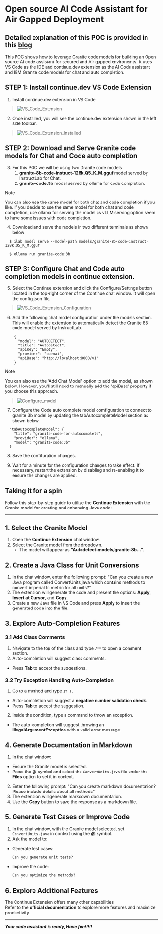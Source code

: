 # Open source AI Code Assistant for Air Gapped Deployment

## Detailed explanation of this POC is provided in this [blog](https://medium.com/beyond-the-buzz-highlighting-the-impact-of-ai-in/open-source-ai-code-assistant-for-secure-disconnected-environments-with-ibm-granite-code-models-ed717c83266d) ##

This POC shows how to leverage Granite code models for building an Open source AI code assistant for secured and Air gapped environemts. It uses VS Code as the IDE and continue.dev extension as the AI Code assistant and IBM Granite code models for chat and auto completion. 

## STEP 1: Install continue.dev VS Code Extension

1. Install continue.dev extension in VS Code 
>![VS_Code_Extension](../images/Extenion.png)  
   

2. Once installed, you will see the continue.dev extension shown in the left side toolbar.
>![VS_Code_Extension_Installed](../images/Extension_Installed.png) 

## STEP 2: Download and Serve Granite code models for Chat and Code auto completion

3. For this POC we will be using two Granite code models
   1. **granite-8b-code-instruct-128k.Q5_K_M.gguf** model served by InstructLab for Chat.
   2. **granite-code:3b** model served by ollama for code completion.

 >[!NOTE]
 >You can also use the same model for both chat and code completion if you like. If you decide to use the same model for both chat and code completion, use ollama for serving the model as vLLM serving option seem to have some issues with code completion.

4. Download and serve the models in two different terminals as shown below
```
  $ ilab model serve --model-path models/granite-8b-code-instruct-128k.Q5_K_M.gguf

  $ ollama run granite-code:3b
```

## STEP 3: Configure Chat and Code auto completion models in continue extension.  

5. Select the Continue extension and click the Configure/Settings button located in the top-right corner of the Continue chat window. It will open the config.json file. 
>![VS_Code_Extension_Configuration](../images/configure-continue.png) 

6. Add the following chat model configuration under the models section. This will enable the extension to automatically detect the Granite 8B code model served by InstructLab.

```
    {
      "model": "AUTODETECT",
      "title": "Autodetect",
      "apiKey": "Empty",
      "provider": "openai",
      "apiBase": "http://localhost:8000/v1"
    }
```
 >[!NOTE]
 >You can also use the 'Add Chat Model' option to add the model, as shown below. However, you'll still need to manually add the 'apiBase' property if you choose this approach.

>![Configure_model](../images/add-chat-model-window.png)

7. Configure the Code auto complete model comfiguration to connect to granite 3b model by updating the tabAutocompleteModel section as shown below.

```
  "tabAutocompleteModel": {
    "title": "granite-code-for-autocomplete",
    "provider": "ollama",
    "model": "granite-code:3b"
  }
```

8. Save the confituration changes.
   
9. Wait for a minute for the configuration changes to take effect. If necessary, restart the extension by disabling and re-enabling it to ensure the changes are applied.

## Taking it for a spin

Follow this step-by-step guide to utilize the **Continue Extension** with the Granite model for creating and enhancing Java code:

---

## 1. Select the Granite Model
1. Open the **Continue Extension** chat window.
2. Select the Granite model from the dropdown.  
   - The model will appear as **“Autodetect-models/granite-8b…”**.


## 2. Create a Java Class for Unit Conversions
1. In the chat window, enter the following prompt:  "Can you create a new Java program called ConvertUnits.java which contains methods to convert imperial to metric for all units?"
2. The extension will generate the code and present the options: **Apply**, **Insert at Cursor**, and **Copy**.
3. Create a new Java file in VS Code and press **Apply** to insert the generated code into the file.



## 3. Explore Auto-Completion Features
### 3.1 Add Class Comments
1. Navigate to the top of the class and type `/**` to open a comment section.
2. Auto-completion will suggest class comments.  
- Press **Tab** to accept the suggestions.


### 3.2 Try Exception Handling Auto-Completion
1. Go to a method and type `if (`.  
- Auto-completion will suggest a **negative number validation check**.
- Press **Tab** to accept the suggestion.
2. Inside the condition, type a command to throw an exception.  
- The auto-completion will suggest throwing an **IllegalArgumentException** with a valid error message.


## 4. Generate Documentation in Markdown
1. In the chat window:
- Ensure the Granite model is selected.
- Press the **@** symbol and select the `ConvertUnits.java` file under the **Files** option to set it in context.
2. Enter the following prompt:  "Can you create markdown documentation? Please include details about all methods"
3. The extension will generate markdown documentation.
4. Use the **Copy** button to save the response as a markdown file.



## 5. Generate Test Cases or Improve Code
1. In the chat window, with the Granite model selected, set `ConvertUnits.java` in context using the **@** symbol.
2. Ask the model to:  
- Generate test cases:  
  ```
  Can you generate unit tests?
  ```
- Improve the code:  
  ```
  Can you optimize the methods?
  ```



## 6. Explore Additional Features
The Continue Extension offers many other capabilities.  
Refer to the **official documentation** to explore more features and maximize productivity.

---


***Your code assistant is ready, Have fun!!!!!***


